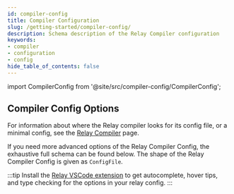```yaml
---
id: compiler-config
title: Compiler Configuration
slug: /getting-started/compiler-config/
description: Schema description of the Relay Compiler configuration
keywords:
- compiler
- configuration
- config
hide_table_of_contents: false
---
```

import CompilerConfig from '@site/src/compiler-config/CompilerConfig';

## Compiler Config Options

For information about where the Relay compiler looks for its config file, or a minimal config, see the [Relay Compiler](./compiler.md#Configuration) page.

If you need more advanced options of the Relay Compiler Config, the exhaustive full schema can be found below. The shape of the Relay Compiler Config is given as `ConfigFile`.

:::tip
Install the [Relay VSCode extension](../editor-support.md) to get autocomplete, hover tips, and type checking for the options in your relay config.
:::

<CompilerConfig />